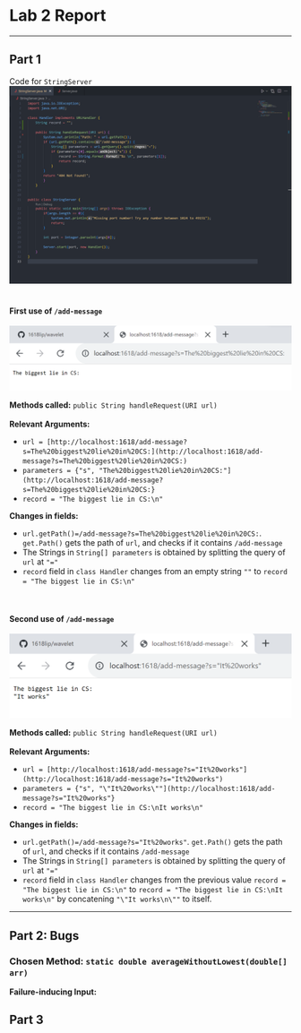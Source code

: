 # Lab 2 Report        
---

## Part 1

Code for  ```StringServer``` 
  ![Image](https://github.com/1618lip/cse15l-lab-reports/blob/main/LabReport2/LabRep2_Images/StringServer_Code.png?raw=true)
<br>
<br>

#### First use of  ```/add-message```
  ![Image](https://github.com/1618lip/cse15l-lab-reports/blob/main/LabReport2/LabRep2_Images/add-message1st.png?raw=true) 

**Methods called:** ```public String handleRequest(URI url)``` <br/>
<br>
**Relevant Arguments:** 
* ```url = [http://localhost:1618/add-message?s=The%20biggest%20lie%20in%20CS:](http://localhost:1618/add-message?s=The%20biggest%20lie%20in%20CS:)``` 
* ```parameters = {"s", "The%20biggest%20lie%20in%20CS:"](http://localhost:1618/add-message?s=The%20biggest%20lie%20in%20CS:}```
* ```record = "The biggest lie in CS:\n"```

 **Changes in fields:**
* ```url.getPath()=/add-message?s=The%20biggest%20lie%20in%20CS:```. ```get.Path()``` gets the path of ```url```, and checks if it contains ```/add-message```
* The Strings in ```String[] parameters``` is obtained by splitting the query of ```url``` at ```"="```
* ```record``` field in  ```class Handler``` changes from an empty string ```""``` to ```record = "The biggest lie in CS:\n"```

<br>

#### Second use of ```/add-message```
  ![Image](https://github.com/1618lip/cse15l-lab-reports/blob/main/LabReport2/LabRep2_Images/add-message2nd.png?raw=true)

**Methods called:** ```public String handleRequest(URI url)``` <br/>
<br>
**Relevant Arguments:** 
* ```url = [http://localhost:1618/add-message?s="It%20works"](http://localhost:1618/add-message?s="It%20works")``` 
* ```parameters = {"s", "\"It%20works\""](http://localhost:1618/add-message?s="It%20works"}```
* ```record = "The biggest lie in CS:\nIt works\n"```

 **Changes in fields:**
* ```url.getPath()=/add-message?s="It%20works"```. ```get.Path()``` gets the path of ```url```, and checks if it contains ```/add-message```
* The Strings in ```String[] parameters``` is obtained by splitting the query of ```url``` at ```"="```
* ```record``` field in  ```class Handler``` changes from the previous value ```record = "The biggest lie in CS:\n"``` to ```record = "The biggest lie in CS:\nIt works\n"``` by concatening ```"\"It works\n\""``` to itself. 

---

## Part 2: Bugs
### Chosen Method: ```static double averageWithoutLowest(double[] arr)```

**Failure-inducing Input:**
``` ```

## Part 3

